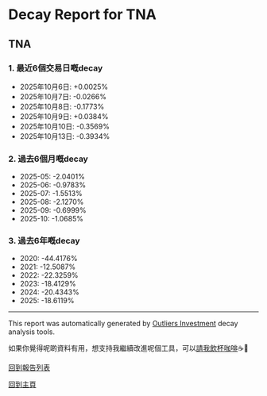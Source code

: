 # Decay Report for TNA

## TNA

### 1. 最近6個交易日嘅decay

- 2025年10月6日: +0.0025%
- 2025年10月7日: -0.0266%
- 2025年10月8日: -0.1773%
- 2025年10月9日: +0.0384%
- 2025年10月10日: -0.3569%
- 2025年10月13日: -0.3934%

### 2. 過去6個月嘅decay

- 2025-05: -2.0401%
- 2025-06: -0.9783%
- 2025-07: -1.5513%
- 2025-08: -2.1270%
- 2025-09: -0.6999%
- 2025-10: -1.0685%

### 3. 過去6年嘅decay

- 2020: -44.4176%
- 2021: -12.5087%
- 2022: -22.3259%
- 2023: -18.4129%
- 2024: -20.4343%
- 2025: -18.6119%

------------------------------
This report was automatically generated by [Outliers Investment](https://outliersecon.github.io/Outliers-Investment/) decay analysis tools.

如果你覺得呢啲資料有用，想支持我繼續改進呢個工具，可以[請我飲杯咖啡](https://buymeacoffee.com/outliersecon)☕🙏

[回到報告列表](https://outliersecon.github.io/Outliers-Investment/reports/reports_public)

[回到主頁](https://outliersecon.github.io/Outliers-Investment/)